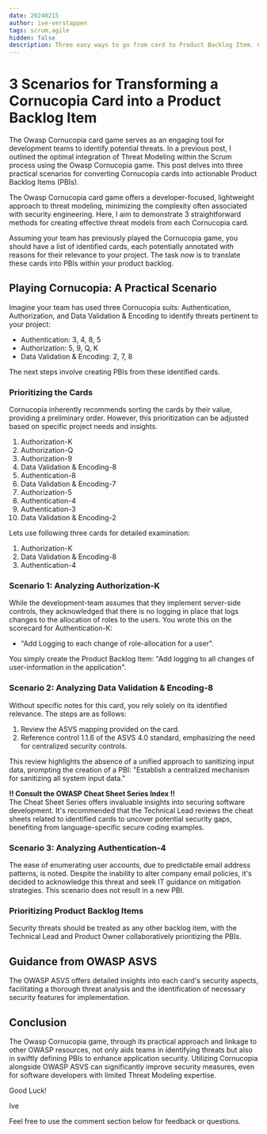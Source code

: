 ```yaml
---
date: 20240215
author: ive-verstappen
tags: scrum,agile
hidden: false
description: Three easy ways to go from card to Product Backlog Item. Cornucopia is aimed at the developer, not the security engineer. Therefore, we feel that there should be an easy way to go from identifying a threat or vulnerabiltiy to a Product Backlog Item.
---
```

# 3 Scenarios for Transforming a Cornucopia Card into a Product Backlog Item

The Owasp Cornucopia card game serves as an engaging tool for development teams to identify potential threats. In a previous post, I outlined the optimal integration of Threat Modeling within the Scrum process using the Owasp Cornucopia game. This post delves into three practical scenarios for converting Cornucopia cards into actionable Product Backlog Items (PBIs).

The Owasp Cornucopia card game offers a developer-focused, lightweight approach to threat modeling, minimizing the complexity often associated with security engineering. Here, I aim to demonstrate 3 straightforward methods for creating effective threat models from each Cornucopia card.

Assuming your team has previously played the Cornucopia game, you should have a list of identified cards, each potentially annotated with reasons for their relevance to your project. The task now is to translate these cards into PBIs within your product backlog.

## Playing Cornucopia: A Practical Scenario

Imagine your team has used three Cornucopia suits: Authentication, Authorization, and Data Validation & Encoding to identify threats pertinent to your project:

- Authentication: 3, 4, 8, 5
- Authorization: 5, 9, Q, K
- Data Validation & Encoding: 2, 7, 8

The next steps involve creating PBIs from these identified cards.

### Prioritizing the Cards

Cornucopia inherently recommends sorting the cards by their value, providing a preliminary order. However, this prioritization can be adjusted based on specific project needs and insights.

1. Authorization-K
2. Authorization-Q
3. Authorization-9
4. Data Validation & Encoding-8
5. Authentication-8
6. Data Validation & Encoding-7
7. Authorization-5
8. Authentication-4
9. Authentication-3
10. Data Validation & Encoding-2

Lets use following three cards for detailed examination:

1. Authorization-K
2. Data Validation & Encoding-8
3. Authentication-4

### Scenario 1: Analyzing Authorization-K

While the development-team assumes that they implement server-side controls, they acknowledged that there is no logging in place that logs changes to the allocation of roles to the users.  You wrote this on the scorecard for Authentication-K:
- "Add Logging to each change of role-allocation for a user".

You simply create the Product Backlog Item: "Add logging to all changes of user-information in the application".

### Scenario 2: Analyzing Data Validation & Encoding-8

Without specific notes for this card, you rely solely on its identified relevance. The steps are as follows:

1. Review the ASVS mapping provided on the card.
2. Reference control 1.1.6 of the ASVS 4.0 standard, emphasizing the need for centralized security controls.

This review highlights the absence of a unified approach to sanitizing input data, prompting the creation of a PBI: "Establish a centralized mechanism for sanitizing all system input data."

**!! Consult the OWASP Cheat Sheet Series Index !!**  
The Cheat Sheet Series offers invaluable insights into securing software development. It's recommended that the Technical Lead reviews the cheat sheets related to identified cards to uncover potential security gaps, benefiting from language-specific secure coding examples.

### Scenario 3: Analyzing Authentication-4

The ease of enumerating user accounts, due to predictable email address patterns, is noted. Despite the inability to alter company email policies, it's decided to acknowledge this threat and seek IT guidance on mitigation strategies. This scenario does not result in a new PBI.

### Prioritizing Product Backlog Items

Security threats should be treated as any other backlog item, with the Technical Lead and Product Owner collaboratively prioritizing the PBIs.

## Guidance from OWASP ASVS

The OWASP ASVS offers detailed insights into each card's security aspects, facilitating a thorough threat analysis and the identification of necessary security features for implementation.

## Conclusion

The Owasp Cornucopia game, through its practical approach and linkage to other OWASP resources, not only aids teams in identifying threats but also in swiftly defining PBIs to enhance application security. Utilizing Cornucopia alongside OWASP ASVS can significantly improve security measures, even for software developers with limited Threat Modeling expertise.

Good Luck!

Ive

Feel free to use the comment section below for feedback or questions.
